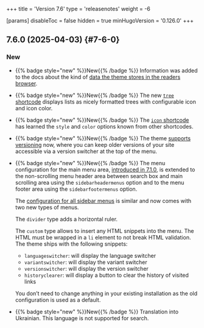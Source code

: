 +++
title = 'Version 7.6'
type = 'releasenotes'
weight = -6

[params]
  disableToc = false
  hidden = true
  minHugoVersion = '0.126.0'
+++

## 7.6.0 (2025-04-03) {#7-6-0}

### New

- {{% badge style="new" %}}New{{% /badge %}} Information was added to the docs about the kind of [data the theme stores in the readers browser](configuration/sitemanagement/storedinformation).

- {{% badge style="new" %}}New{{% /badge %}} The new [`tree` shortcode](shortcodes/tree) displays lists as nicely formatted trees with configurable icon and icon color.

- {{% badge style="new" %}}New{{% /badge %}} The [`icon` shortcode](shortcodes/icon) has learned the `style` and `color` options known from other shortcodes.

- {{% badge style="new" %}}New{{% /badge %}} The theme [supports versioning](configuration/sitemanagement/versioning) now, where you can keep older versions of your site accessible via a version switcher at the top of the menu.

- {{% badge style="new" %}}New{{% /badge %}} The menu configuration for the main menu area, [introduced in 7.1.0](introduction/releasenotes/7/1), is extended to the non-scrolling menu header area between search box and main scrolling area using the `sidebarheadermenus` option and to the menu footer area using the `sidebarfootermenus` option.

  The [configuration for all sidebar menus](/configuration/sidebar/menus#defining-sidebar-menus) is similar and now comes with two new types of menus.

  The `divider` type adds a horizontal ruler.

  The `custom` type allows to insert any HTML snippets into the menu. The HTML must be wrapped in a `li` element to not break HTML validation. The theme ships with the following snippets:

  - `languageswitcher`: will display the language switcher
  - `variantswitcher`: will display the variant switcher
  - `versionswitcher`: will display the version switcher
  - `historyclearer`: will display a button to clear the history of visited links

  You don’t need to change anything in your existing installation as the old configuration is used as a default.

- {{% badge style="new" %}}New{{% /badge %}} Translation into Ukrainian. This language is not supported for search.
